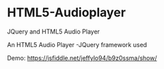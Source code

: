 # HTML5-Audioplayer
JQuery and HTML5 Audio Player

An HTML5 Audio Player
-JQuery framework used

Demo: https://jsfiddle.net/jeffylo94/b9z0ssma/show/
